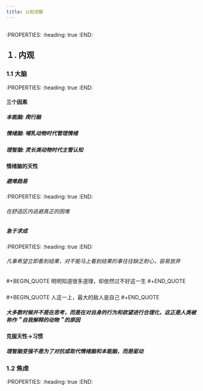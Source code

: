 ```yaml
---
title: 认知觉醒
---
```


##
:PROPERTIES:
:heading: true
:END:
## １. 内观
### 1.1 大脑
:PROPERTIES:
:heading: true
:END:
#### 三个因素
##### 本能脑:  爬行脑
##### 情绪脑:  哺乳动物时代管理情绪
##### 理智脑:  灵长类动物时代主管认知
#### 情绪脑的天性
##### 避难趋易
:PROPERTIES:
:heading: true
:END:
###### 在舒适区内逃避真正的困难
##### 急于求成
:PROPERTIES:
:heading: true
:END:
###### 凡事希望立即看到结果，对不能马上看到结果的事往往缺乏耐心，容易放弃
#####
#+BEGIN_QUOTE
明明知道很多道理，却依然过不好这一生
#+END_QUOTE
#####
#+BEGIN_QUOTE
人这一上，最大的敌人是自己
#+END_QUOTE
##### 大多数时候并不是在思考，而是在对自身的行为和欲望进行合理化，这正是人类被称作＂自我解释的动物＂的原因
#### 克服天性->习惯
##### 理智脑变强不是为了对抗或取代情绪脑和本能脑，而是**驱动**
### 1.2 焦虑
:PROPERTIES:
:heading: true
:END:
####
